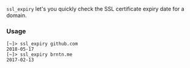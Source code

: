 `ssl_expiry` let's you quickly check the SSL certificate expiry date for a domain.


### Usage

```
[~]> ssl_expiry github.com
2018-05-17
[~]> ssl_expiry brntn.me
2017-02-13
```
